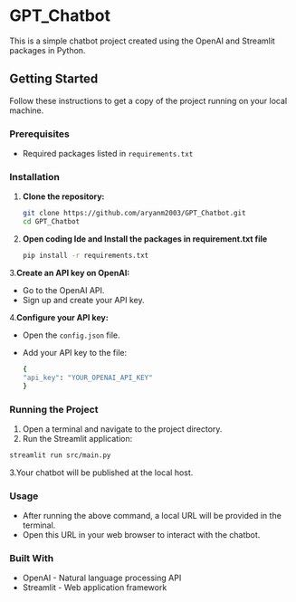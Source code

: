 # GPT_Chatbot

This is a simple chatbot project created using the OpenAI and Streamlit packages in Python.

## Getting Started

Follow these instructions to get a copy of the project running on your local machine.

### Prerequisites

- Required packages listed in `requirements.txt`

### Installation

1. **Clone the repository:**
   ```sh
   git clone https://github.com/aryanm2003/GPT_Chatbot.git
   cd GPT_Chatbot

2. **Open coding Ide and Install the packages in requirement.txt file**
    ```sh
    pip install -r requirements.txt

3.**Create an API key on OpenAI:**
- Go to the OpenAI API.
- Sign up and create your API key.

4.**Configure your API key:**
- Open the `config.json` file.
- Add your API key to the file:
  
  ```sh
  {
  "api_key": "YOUR_OPENAI_API_KEY"
  }

### Running the Project
1. Open a terminal and navigate to the project directory.
2. Run the Streamlit application:
  ```sh
  streamlit run src/main.py
```

3.Your chatbot will be published at the local host.

### Usage
- After running the above command, a local URL will be provided in the terminal.
- Open this URL in your web browser to interact with the chatbot.

### Built With
- OpenAI - Natural language processing API
- Streamlit - Web application framework
